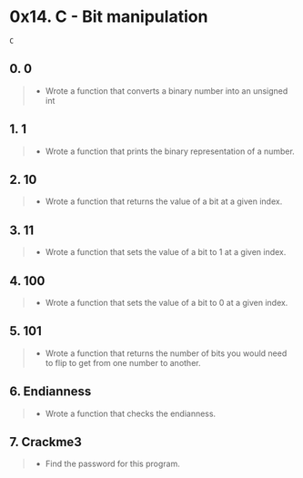 # 0x14. C - Bit manipulation
`C`

## 0. 0
> - Wrote a function that converts a binary number into an unsigned int

## 1. 1
> - Wrote a function that prints the binary representation of a number.

## 2. 10
> - Wrote a function that returns the value of a bit at a given index.

## 3. 11
> - Wrote a function that sets the value of a bit to 1 at a given index.

## 4. 100
> - Wrote a function that sets the value of a bit to 0 at a given index.

## 5. 101
> - Wrote a function that returns the number of bits you would need to flip to get from one number to another.

## 6. Endianness
> - Wrote a function that checks the endianness.

## 7. Crackme3
> - Find the password for this program.
